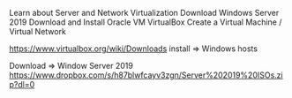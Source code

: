 Learn about Server and Network Virtualization
Download Windows Server 2019
Download and Install Oracle VM VirtualBox
Create a Virtual Machine / Virtual Network

https://www.virtualbox.org/wiki/Downloads
install => Windows hosts

Download => Window Server 2019
https://www.dropbox.com/s/h87blwfcayv3zgn/Server%202019%20ISOs.zip?dl=0